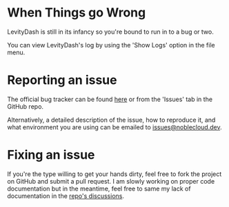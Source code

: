 # When Things go Wrong

LevityDash is still in its infancy so you're bound to run in to a bug or two.

You can view LevityDash's log by using the 'Show Logs' option in the file menu.

# Reporting an issue

The official bug tracker can be found [here](https://github.com/noblecloud/LevityDash/issues) or from the 'Issues' tab in the GitHub repo.

Alternatively, a detailed description of the issue, how to reproduce it, and what environment you are using can be emailed to issues@noblecloud.dev.

# Fixing an issue

If you're the type willing to get your hands dirty, feel free to fork the project on GitHub and submit a pull request. I am slowly working on proper code documentation but in the meantime, feel free to same my lack of documentation in
the [repo's discussions](https://github.com/noblecloud/LevityDash/discussions).